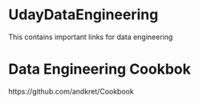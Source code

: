 # UdayDataEngineering
This contains important links for data engineering

<html>
  <body>
    <h1>Data Engineering Cookbok</h1>
    <p>https://github.com/andkret/Cookbook</p>
  </body>
</html>
